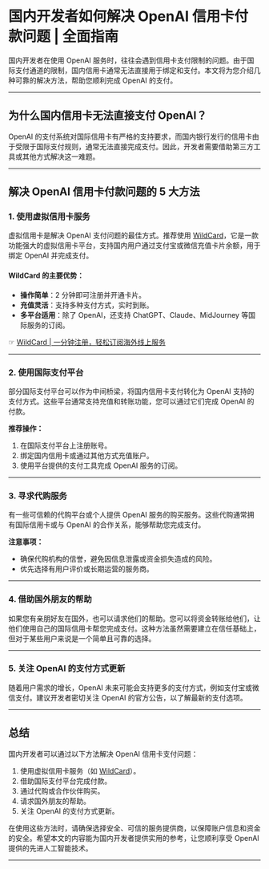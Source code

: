 # 国内开发者如何解决 OpenAI 信用卡付款问题 | 全面指南

国内开发者在使用 OpenAI 服务时，往往会遇到信用卡支付限制的问题。由于国际支付通道的限制，国内信用卡通常无法直接用于绑定和支付。本文将为您介绍几种可靠的解决方法，帮助您顺利完成 OpenAI 的支付。

---

## 为什么国内信用卡无法直接支付 OpenAI？

OpenAI 的支付系统对国际信用卡有严格的支持要求，而国内银行发行的信用卡由于受限于国际支付规则，通常无法直接完成支付。因此，开发者需要借助第三方工具或其他方式解决这一难题。

---

## 解决 OpenAI 信用卡付款问题的 5 大方法

### 1. 使用虚拟信用卡服务
虚拟信用卡是解决 OpenAI 支付问题的最佳方式。推荐使用 [WildCard](https://bit.ly/bewildcard)，它是一款功能强大的虚拟信用卡平台，支持国内用户通过支付宝或微信充值卡片余额，用于绑定 OpenAI 并完成支付。

#### WildCard 的主要优势：
- **操作简单**：2 分钟即可注册并开通卡片。
- **充值灵活**：支持多种支付方式，实时到账。
- **多平台适用**：除了 OpenAI，还支持 ChatGPT、Claude、MidJourney 等国际服务的订阅。

☞ [WildCard | 一分钟注册，轻松订阅海外线上服务](https://bit.ly/bewildcard)

---

### 2. 使用国际支付平台
部分国际支付平台可以作为中间桥梁，将国内信用卡支付转化为 OpenAI 支持的支付方式。这些平台通常支持充值和转账功能，您可以通过它们完成 OpenAI 的付款。

**推荐操作：**
1. 在国际支付平台上注册账号。
2. 绑定国内信用卡或通过其他方式充值账户。
3. 使用平台提供的支付工具完成 OpenAI 服务的订阅。

---

### 3. 寻求代购服务
有一些可信赖的代购平台或个人提供 OpenAI 服务的购买服务。这些代购通常拥有国际信用卡或与 OpenAI 的合作关系，能够帮助您完成支付。

**注意事项：**
- 确保代购机构的信誉，避免因信息泄露或资金损失造成的风险。
- 优先选择有用户评价或长期运营的服务商。

---

### 4. 借助国外朋友的帮助
如果您有亲朋好友在国外，也可以请求他们的帮助。您可以将资金转账给他们，让他们使用自己的国际信用卡帮您完成支付。这种方法虽然需要建立在信任基础上，但对于某些用户来说是一个简单且可靠的选择。

---

### 5. 关注 OpenAI 的支付方式更新
随着用户需求的增长，OpenAI 未来可能会支持更多的支付方式，例如支付宝或微信支付。建议开发者密切关注 OpenAI 的官方公告，以了解最新的支付选项。

---

## 总结

国内开发者可以通过以下方法解决 OpenAI 信用卡支付问题：
1. 使用虚拟信用卡服务（如 [WildCard](https://bit.ly/bewildcard)）。
2. 借助国际支付平台完成付款。
3. 通过代购或合作伙伴购买。
4. 请求国外朋友的帮助。
5. 关注 OpenAI 的支付方式更新。

在使用这些方法时，请确保选择安全、可信的服务提供商，以保障账户信息和资金的安全。希望本文的内容能为国内开发者提供实用的参考，让您顺利享受 OpenAI 提供的先进人工智能技术。

---


